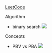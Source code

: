 [LeetCode](https://github.com/haoel/leetcode)

Algorithm
* binary search
  ![](https://www.mathwarehouse.com/programming/images/binary-vs-linear-search/binary-and-linear-search-animations.gif)


Concepts
* PBV vs PBA
  ![](https://www.mathwarehouse.com/programming/images/pass-by-reference-vs-pass-by-value-animation.gif)
